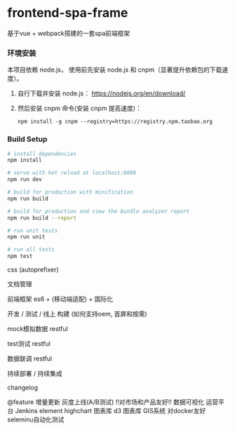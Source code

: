 # frontend-spa-frame
 基于vue + webpack搭建的一套spa前端框架

### 环境安装

 本项目依赖 node.js， 使用前先安装 node.js 和 cnpm（显著提升依赖包的下载速度）。

 1. 自行下载并安装 node.js： https://nodejs.org/en/download/

 2. 然后安装 cnpm 命令(安装 cnpm 提高速度)：

        npm install -g cnpm --registry=https://registry.npm.taobao.org

### Build Setup

``` bash
# install dependencies
npm install

# serve with hot reload at localhost:8080
npm run dev

# build for production with minification
npm run build

# build for production and view the bundle analyzer report
npm run build --report

# run unit tests
npm run unit

# run all tests
npm test
```


css (autoprefixer)

文档管理

前端框架 es6 + (移动端适配) + 国际化

开发 / 测试 / 线上 构建 (如何支持oem, 首屏和按需)

mock模拟数据 restful

test测试 restful

数据联调 restful

持续部署 /  持续集成

changelog

@feature
增量更新
灰度上线(A/B测试)
!!对市场和产品友好!!
数据可视化
运营平台
Jenkins
element
highchart 图表库
d3 图表库
GIS系统
对docker友好
seleminu自动化测试
